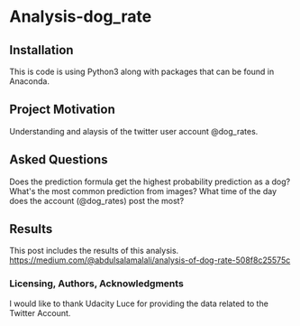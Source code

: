 # Analysis-dog_rate

## Installation
This is code is using Python3 along with packages that can be found in Anaconda.

## Project Motivation
Understanding and alaysis of the twitter user account @dog_rates. 

## Asked Questions
Does the prediction formula get the highest probability prediction as a dog?
What's the most common prediction from images?
What time of the day does the account (@dog_rates) post the most?

## Results
This post includes the results of this analysis.
https://medium.com/@abdulsalamalali/analysis-of-dog-rate-508f8c25575c

### Licensing, Authors, Acknowledgments
I would like to thank Udacity Luce for providing the data related to the Twitter Account.
